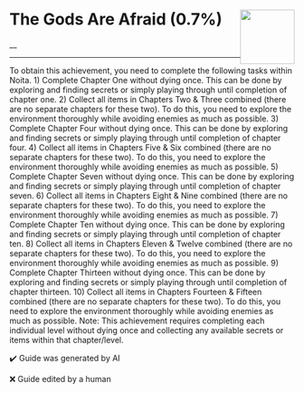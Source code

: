 # The Gods Are Afraid (0.7%) <img style="float: right;" src="https://cdn.cloudflare.steamstatic.com/steamcommunity/public/images/apps/881100/08794789c5e8c3f1f85e3993fb36a4b49ac29b91.jpg" width="96" height="96">

__

---

To obtain this achievement, you need to complete the following tasks within Noita. 1) Complete Chapter One without dying once. This can be done by exploring and finding secrets or simply playing through until completion of chapter one.  2) Collect all items in Chapters Two & Three combined (there are no separate chapters for these two). To do this, you need to explore the environment thoroughly while avoiding enemies as much as possible. 3) Complete Chapter Four without dying once. This can be done by exploring and finding secrets or simply playing through until completion of chapter four.  4) Collect all items in Chapters Five & Six combined (there are no separate chapters for these two). To do this, you need to explore the environment thoroughly while avoiding enemies as much as possible. 5) Complete Chapter Seven without dying once. This can be done by exploring and finding secrets or simply playing through until completion of chapter seven.  6) Collect all items in Chapters Eight & Nine combined (there are no separate chapters for these two). To do this, you need to explore the environment thoroughly while avoiding enemies as much as possible. 7) Complete Chapter Ten without dying once. This can be done by exploring and finding secrets or simply playing through until completion of chapter ten.  8) Collect all items in Chapters Eleven & Twelve combined (there are no separate chapters for these two). To do this, you need to explore the environment thoroughly while avoiding enemies as much as possible. 9) Complete Chapter Thirteen without dying once. This can be done by exploring and finding secrets or simply playing through until completion of chapter thirteen.  10) Collect all items in Chapters Fourteen & Fifteen combined (there are no separate chapters for these two). To do this, you need to explore the environment thoroughly while avoiding enemies as much as possible. 
Note: This achievement requires completing each individual level without dying once and collecting any available secrets or items within that chapter/level.


:heavy_check_mark: Guide was generated by AI

:x: Guide edited by a human